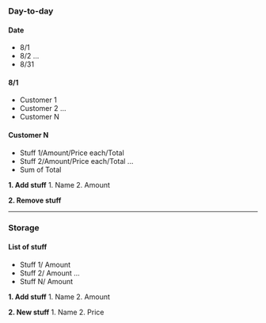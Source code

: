 ### Day-to-day

#### Date
* 8/1
* 8/2 
...
* 8/31

#### 8/1
* Customer 1
* Customer 2
...
* Customer N

#### Customer N
* Stuff 1/Amount/Price each/Total
* Stuff 2/Amount/Price each/Total
...
* Sum of Total

**1. Add stuff**
    1. Name
    2. Amount
    
**2. Remove stuff**

----

### Storage

#### List of stuff
* Stuff 1/ Amount
* Stuff 2/ Amount
...
* Stuff N/ Amount

**1. Add stuff**
    1. Name
    2. Amount
    
**2. New stuff**
    1. Name
    2. Price


